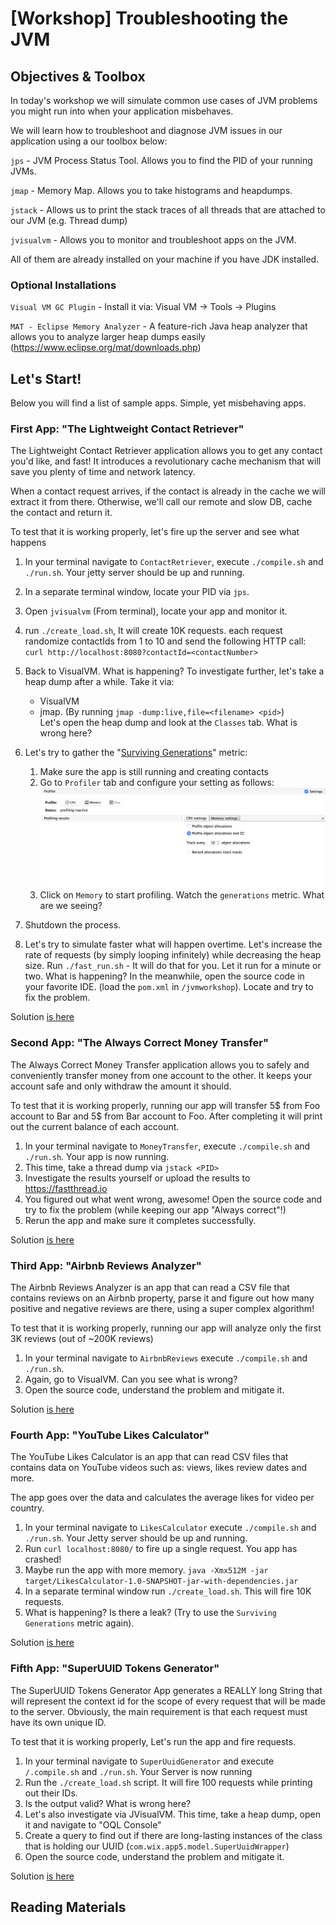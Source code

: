 # [Workshop] Troubleshooting the JVM 


## Objectives & Toolbox

In today's workshop we will simulate common use cases of JVM problems you might run into when your application misbehaves.

We will learn how to troubleshoot and diagnose JVM issues in our application using a our toolbox below:

`jps` - JVM Process Status Tool. Allows you to find the PID of your running JVMs.

`jmap` - Memory Map. Allows you to take histograms and heapdumps.

`jstack` - Allows us to print the stack traces of all threads that are attached to our JVM (e.g. Thread dump)

`jvisualvm`  - Allows you to monitor and troubleshoot apps on the JVM.

All of them are already installed on your machine if you have JDK installed.

### Optional Installations

`Visual VM GC Plugin` - Install it via: Visual VM -> Tools -> Plugins

`MAT - Eclipse Memory Analyzer` - A feature-rich Java heap analyzer that allows you to analyze larger heap dumps easily (https://www.eclipse.org/mat/downloads.php)


## Let's Start!

Below you will find a list of sample apps. Simple, yet misbehaving apps. 

### First App: "The Lightweight Contact Retriever"

The Lightweight Contact Retriever application allows you to get any contact you'd like, and fast!
It introduces a revolutionary cache mechanism that will save you plenty of time and network latency.

When a contact request arrives, if the contact is already in the cache we will extract it from there. Otherwise,
we'll call our remote and slow DB, cache the contact and return it.

To test that it is working properly, let's fire up the server and see what happens

1. In your terminal navigate to `ContactRetriever`, execute `./compile.sh` and `./run.sh`. Your jetty server should be up and running.

2. In a separate terminal window, locate your PID via `jps`.

3. Open `jvisualvm` (From terminal), locate your app and monitor it. 

4. run `./create_load.sh`, It will create 10K requests. each request randomize contactIds from 1 to 10 and send the following HTTP call:
`curl http://localhost:8080?contactId=<contactNumber>` 

5. Back to VisualVM. What is happening? 
To investigate further, let's take a heap dump after a while. Take it via:
    * VisualVM
    * jmap. (By running `jmap -dump:live,file=<filename> <pid>`)  
Let's open the heap dump and look at the `Classes` tab. What is wrong here?  
6. Let's try to gather the "[Surviving Generations](https://blogs.oracle.com/nbprofiler/what-do-the-surviving-generations-metrics-mean)" metric: 
    1. Make sure the app is still running and creating contacts
    2. Go to `Profiler` tab and configure your setting as follows:
   ![Memory profiling](memoryprofiling.png)
    3. Click on `Memory` to start profiling. Watch the `generations` metric. What are we seeing?

7. Shutdown the process. 

8. Let's try to simulate faster what will happen overtime. Let's increase the rate of requests
(by simply looping infinitely) while decreasing the heap size.
Run `./fast_run.sh` - It will do that for you. Let it run for a minute or two. What is happening?
In the meanwhile, open the source code in your favorite IDE. (load the `pom.xml` in `/jvmworkshop`). Locate and try to fix the problem.


Solution [is here](/ContactRetriever/solution/Solution.md)

### Second App: "The Always Correct Money Transfer" 
The Always Correct Money Transfer application allows you to safely and conveniently transfer money from one account to the other.
It keeps your account safe and only withdraw the amount it should.

To test that it is working properly, running our app will transfer 5$ from Foo account to Bar and 5$ from Bar account to Foo.
After completing it will print out the current balance of each account.

1. In your terminal navigate to `MoneyTransfer`, execute `./compile.sh` and `./run.sh`. Your app is now running.
2. This time, take a thread dump via `jstack <PID>`
3. Investigate the results yourself or upload the results to https://fastthread.io
4. You figured out what went wrong, awesome! Open the source code and try to fix the problem (while keeping our app "Always correct"!)
5. Rerun the app and make sure it completes successfully.

Solution [is here](/MoneyTransfer/solution/Solution.md)

### Third App: "Airbnb Reviews Analyzer"
The Airbnb Reviews Analyzer is an app that can read a CSV file that contains reviews on an Airbnb property, parse it
and figure out how many positive and negative reviews are there, using a super complex algorithm! 

To test that it is working properly, running our app will analyze only the first 3K reviews (out of ~200K reviews)

1. In your terminal navigate to `AirbnbReviews` execute `./compile.sh` and `./run.sh`. 
2. Again, go to VisualVM. Can you see what is wrong?
3. Open the source code, understand the problem and mitigate it. 

Solution [is here](/AirbnbReviews/solution/Solution.md)

### Fourth App: "YouTube Likes Calculator"
The YouTube Likes Calculator is an app that can read CSV files that contains data on YouTube videos such as: views, likes review dates and more.
 
The app goes over the data and calculates the average likes for video per country.

1. In your terminal navigate to `LikesCalculator` execute `./compile.sh` and `./run.sh`.  Your Jetty server should be up and running.
2. Run `curl localhost:8080/` to fire up a single request. You app has crashed!
3. Maybe run the app with more memory. `java -Xmx512M -jar target/LikesCalculator-1.0-SNAPSHOT-jar-with-dependencies.jar`
4. In a separate terminal window run `./create_load.sh`. This will fire 10K requests. 
5. What is happening? Is there a leak? (Try to use the `Surviving Generations` metric again).

Solution [is here](/LikesCalculator/solution/Solution.md)

### Fifth App: "SuperUUID Tokens Generator"
The SuperUUID Tokens Generator App generates a REALLY long String that will represent the context id for
the scope of every request that will be made to the server. 
Obviously, the main requirement is that each request must have its own unique ID.

To test that it is working properly, Let's run the app and fire requests.
 
1. In your terminal navigate to `SuperUuidGenerator` and execute `/.compile.sh` and `./run.sh`. Your Server is now running
2. Run the `./create_load.sh` script. It will fire 100 requests while printing out their IDs.
3. Is the output valid? What is wrong here?
4. Let's also investigate via JVisualVM. This time, take a heap dump, open it and navigate to "OQL Console"
5. Create a query to find out if there are long-lasting instances of the class that is holding our UUID (`com.wix.app5.model.SuperUuidWrapper`)
6. Open the source code, understand the problem and mitigate it. 

Solution [is here](/SuperUuidGenerator/solution/Solution.md)

## Reading Materials

